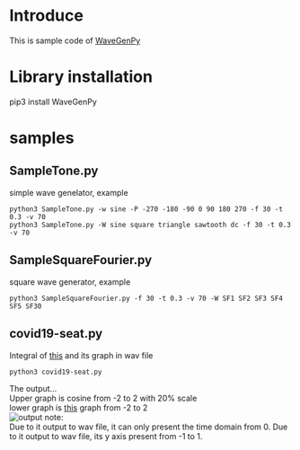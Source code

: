 # Introduce
This is sample code of [WaveGenPy](https://github.com/EfiPy/WaveGenPy)

# Library installation
pip3 install WaveGenPy

# samples
## SampleTone.py 
simple wave genelator, example
```
python3 SampleTone.py -w sine -P -270 -180 -90 0 90 180 270 -f 30 -t 0.3 -v 70
python3 SampleTone.py -W sine square triangle sawtooth dc -f 30 -t 0.3 -v 70
```
## SampleSquareFourier.py 
square wave generator, example
```
python3 SampleSquareFourier.py -f 30 -t 0.3 -v 70 -W SF1 SF2 SF3 SF4 SF5 SF30
```
## covid19-seat.py 
Integral of [this](https://udn.com/news/story/120911/5472587) and its graph in wav file
```
python3 covid19-seat.py
```
The output...  
Upper graph is cosine from -2 to 2 with 20% scale  
lower graph is [this](https://udn.com/news/story/120911/5472587) graph from -2 to 2  
![output](https://github.com/EfiPy/WaveGenPySample/covid19-seat.png?raw=true)
note:  
Due to it output to wav file, it can only present the time domain from 0.
Due to it output to wav file, its y axis present from -1 to 1.

